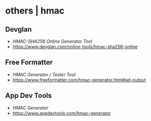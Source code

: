 # others | hmac

## Devglan

- *HMAC-SHA256 Online Generator Tool*
- <https://www.devglan.com/online-tools/hmac-sha256-online>

## Free Formatter

- *HMAC Generator / Tester Tool*
- <https://www.freeformatter.com/hmac-generator.html#ad-output>

## App Dev Tools

- *HMAC Generator*
- <https://www.appdevtools.com/hmac-generator>